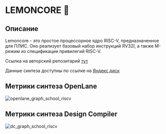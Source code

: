 # LEMONCORE 🍋
## Описание
Lemoncore - это простое процессорное ядро RISC-V, предназначенное для ПЛИС. Оно реализует базовый набор инструкций RV32I, а также M-режим из спецификации привилегий RISC-V.

Ссылка на авторский репозитарий [тут](https://github.com/lemoncloud-io/lemon-core)  

Данные синтеза доступны по ссылке на [Яндекс диск](https://disk.yandex.ru/d/MpT7wKw_0fBE6g) 

## Метрики синтеза OpenLane
![openlane_graph_school_riscv](https://github.com/Rozenroze/DATASET_RISCV/assets/131447538/33ecdd12-46ac-4c99-b930-a39cdc7a40c9)
## Метрики синтеза Design Compiler
![dc_graph_school_riscv](https://github.com/Rozenroze/DATASET_RISCV/assets/131447538/bc1ced1f-c936-4c55-ab4f-1305d40c0eef)
